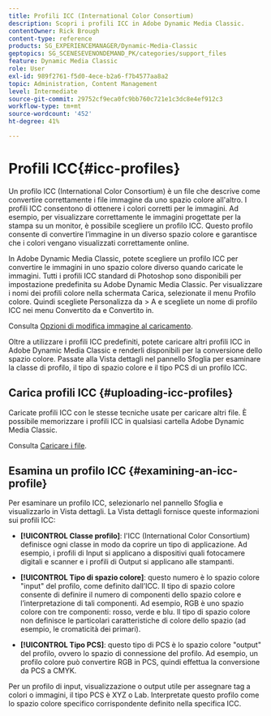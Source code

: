 ```yaml
---
title: Profili ICC (International Color Consortium)
description: Scopri i profili ICC in Adobe Dynamic Media Classic.
contentOwner: Rick Brough
content-type: reference
products: SG_EXPERIENCEMANAGER/Dynamic-Media-Classic
geptopics: SG_SCENESEVENONDEMAND_PK/categories/support_files
feature: Dynamic Media Classic
role: User
exl-id: 989f2761-f5d0-4ece-b2a6-f7b4577aa8a2
topic: Administration, Content Management
level: Intermediate
source-git-commit: 29752cf9eca0fc9bb760c721e1c3dc8e4ef912c3
workflow-type: tm+mt
source-wordcount: '452'
ht-degree: 41%

---
```


# Profili ICC{#icc-profiles}

Un profilo ICC (International Color Consortium) è un file che descrive come convertire correttamente i file immagine da uno spazio colore all&#39;altro. I profili ICC consentono di ottenere i colori corretti per le immagini. Ad esempio, per visualizzare correttamente le immagini progettate per la stampa su un monitor, è possibile scegliere un profilo ICC. Questo profilo consente di convertire l’immagine in un diverso spazio colore e garantisce che i colori vengano visualizzati correttamente online.

In Adobe Dynamic Media Classic, potete scegliere un profilo ICC per convertire le immagini in uno spazio colore diverso quando caricate le immagini. Tutti i profili ICC standard di Photoshop sono disponibili per impostazione predefinita su Adobe Dynamic Media Classic. Per visualizzare i nomi dei profili colore nella schermata Carica, selezionate il menu Profilo colore. Quindi scegliete Personalizza da > A e scegliete un nome di profilo ICC nei menu Convertito da e Convertito in.

Consulta [Opzioni di modifica immagine al caricamento](image-editing-options-upload.md#image-editing-options-at-upload).

Oltre a utilizzare i profili ICC predefiniti, potete caricare altri profili ICC in Adobe Dynamic Media Classic e renderli disponibili per la conversione dello spazio colore. Passate alla Vista dettagli nel pannello Sfoglia per esaminare la classe di profilo, il tipo di spazio colore e il tipo PCS di un profilo ICC.

## Carica profili ICC {#uploading-icc-profiles}

Caricate profili ICC con le stesse tecniche usate per caricare altri file. È possibile memorizzare i profili ICC in qualsiasi cartella Adobe Dynamic Media Classic.

Consulta [Caricare i file](uploading-files.md#uploading_your_files).

## Esamina un profilo ICC {#examining-an-icc-profile}

Per esaminare un profilo ICC, selezionarlo nel pannello Sfoglia e visualizzarlo in Vista dettagli. La Vista dettagli fornisce queste informazioni sui profili ICC:

* **[!UICONTROL Classe profilo]**: l&#39;ICC (International Color Consortium) definisce ogni classe in modo da coprire un tipo di applicazione. Ad esempio, i profili di Input si applicano a dispositivi quali fotocamere digitali e scanner e i profili di Output si applicano alle stampanti.

* **[!UICONTROL Tipo di spazio colore]**: questo numero è lo spazio colore &quot;input&quot; del profilo, come definito dall’ICC. Il tipo di spazio colore consente di definire il numero di componenti dello spazio colore e l’interpretazione di tali componenti. Ad esempio, RGB è uno spazio colore con tre componenti: rosso, verde e blu. Il tipo di spazio colore non definisce le particolari caratteristiche di colore dello spazio (ad esempio, le cromaticità dei primari).

* **[!UICONTROL Tipo PCS]**: questo tipo di PCS è lo spazio colore &quot;output&quot; del profilo, ovvero lo spazio di connessione del profilo. Ad esempio, un profilo colore può convertire RGB in PCS, quindi effettua la conversione da PCS a CMYK.

Per un profilo di input, visualizzazione o output utile per assegnare tag a colori o immagini, il tipo PCS è XYZ o Lab. Interpretate questo profilo come lo spazio colore specifico corrispondente definito nella specifica ICC.
